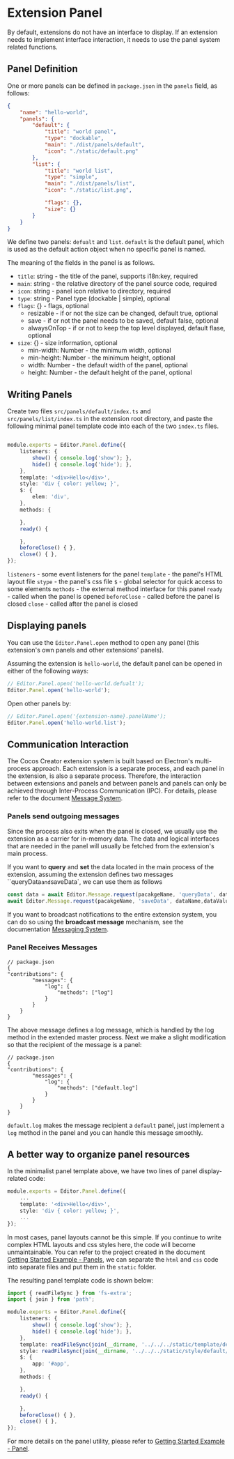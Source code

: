 # Extension Panel

By default, extensions do not have an interface to display. If an extension needs to implement interface interaction, it needs to use the panel system related functions.

## Panel Definition

One or more panels can be defined in `package.json` in the `panels` field, as follows:

```json
{
    "name": "hello-world",
    "panels": {
        "default": {
            "title": "world panel",
            "type": "dockable",
            "main": "./dist/panels/default",
            "icon": "./static/default.png"
        },
        "list": {
            "title": "world list",
            "type": "simple",
            "main": "./dist/panels/list",
            "icon": "./static/list.png",

            "flags": {},
            "size": {}
        }
    }
}
```

We define two panels: `defualt` and `list`. `default` is the default panel, which is used as the default action object when no specific panel is named.

The meaning of the fields in the panel is as follows.
- `title`: string - the title of the panel, supports i18n:key, required
- `main`: string - the relative directory of the panel source code, required
- `icon`: string - panel icon relative to directory, required
- `type`: string - Panel type (dockable | simple), optional
- `flags`: {} - flags, optional
    - resizable - if or not the size can be changed, default true, optional
    - save - if or not the panel needs to be saved, default false, optional
    - alwaysOnTop - if or not to keep the top level displayed, default flase, optional
- `size`: {} - size information, optional
    - min-width: Number - the minimum width, optional
    - min-height: Number - the minimum height, optional
    - width: Number - the default width of the panel, optional
    - height: Number - the default height of the panel, optional

## Writing Panels

Create two files `src/panels/default/index.ts` and `src/panels/list/index.ts` in the extension root directory, and paste the following minimal panel template code into each of the two `index.ts` files.

```typescript

module.exports = Editor.Panel.define({
    listeners: {
        show() { console.log('show'); },
        hide() { console.log('hide'); },
    },
    template: '<div>Hello</div>',
    style: 'div { color: yellow; }',
    $: {
        elem: 'div',
    },
    methods: {

    },
    ready() {

    },
    beforeClose() { },
    close() { },
});
```

`listeners` - some event listeners for the panel
`template` - the panel's HTML layout file
`stype` - the panel's css file
`$` - global selector for quick access to some elements
`methods` - the external method interface for this panel
`ready` - called when the panel is opened
`beforeClose` - called before the panel is closed
`close` - called after the panel is closed

## Displaying panels

You can use the `Editor.Panel.open` method to open any panel (this extension's own panels and other extensions' panels).

Assuming the extension is `hello-world`, the default panel can be opened in either of the following ways:

```typescript
// Editor.Panel.open('hello-world.defualt');
Editor.Panel.open('hello-world');
```

Open other panels by:

```typescript
// Editor.Panel.open('{extension-name}.panelName');
Editor.Panel.open('hello-world.list');
```

## Communication Interaction

The Cocos Creator extension system is built based on Electron's multi-process approach. Each extension is a separate process, and each panel in the extension, is also a separate process. Therefore, the interaction between extensions and panels and between panels and panels can only be achieved through Inter-Process Communication (IPC). For details, please refer to the document [Message System](./messages.md).

### Panels send outgoing messages

Since the process also exits when the panel is closed, we usually use the extension as a carrier for in-memory data. The data and logical interfaces that are needed in the panel will usually be fetched from the extension's main process.

If you want to **query** and **set** the data located in the main process of the extension, assuming the extension defines two messages ``queryData` and `saveData`, we can use them as follows

```typescript
const data = await Editor.Message.request(pacakgeName, 'queryData', dataName);
await Editor.Message.request(pacakgeName, 'saveData', dataName,dataValue);
```

If you want to broadcast notifications to the entire extension system, you can do so using the **broadcast message** mechanism, see the documentation [Messaging System](./messages.md).

### Panel Receives Messages

```json5
// package.json
{
"contributions": {
        "messages": {
            "log": {
                "methods": ["log"]
            }
        }
    }
}
```

The above message defines a log message, which is handled by the log method in the extended master process. Next we make a slight modification so that the recipient of the message is a panel:

```json5
// package.json
{
"contributions": {
        "messages": {
            "log": {
                "methods": ["default.log"]
            }
        }
    }
}
```

`default.log` makes the message recipient a `default` panel, just implement a `log` method in the panel and you can handle this message smoothly.

## A better way to organize panel resources

In the minimalist panel template above, we have two lines of panel display-related code:

```typescript
module.exports = Editor.Panel.define({
    ...
    template: '<div>Hello</div>',
    style: 'div { color: yellow; }',
    ...
});
```

In most cases, panel layouts cannot be this simple. If you continue to write complex HTML layouts and css styles here, the code will become unmaintainable. You can refer to the project created in the document [Getting Started Example - Panels](./first-panel.md), we can separate the `html` and `css` code into separate files and put them in the `static` folder.

The resulting panel template code is shown below:

```typescript
import { readFileSync } from 'fs-extra';
import { join } from 'path';

module.exports = Editor.Panel.define({
    listeners: {
        show() { console.log('show'); },
        hide() { console.log('hide'); },
    },
    template: readFileSync(join(__dirname, '../../../static/template/default/index.html'), 'utf-8'),
    style: readFileSync(join(__dirname, '../../../static/style/default/index.css'), 'utf-8'),
    $: {
        app: '#app',
    },
    methods: {

    },
    ready() {

    },
    beforeClose() { },
    close() { },
});
```

For more details on the panel utility, please refer to [Getting Started Example - Panel](./first-panel.md).
